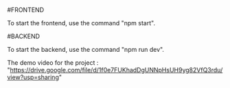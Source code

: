 #FRONTEND

To start the frontend, use the command "npm start".

#BACKEND

To start the backend, use the command "npm run dev".

The demo video for the project : "https://drive.google.com/file/d/1f0e7FUKhadDgUNNpHsUH9yg82VfQ3rdu/view?usp=sharing"

